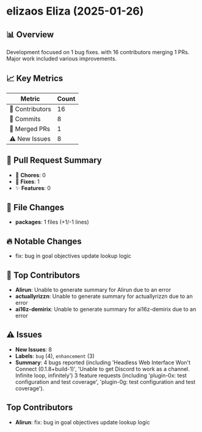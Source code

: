 # elizaos Eliza (2025-01-26)
    
## 📊 Overview
Development focused on 1 bug fixes. with 16 contributors merging 1 PRs. Major work included various improvements.

## 📈 Key Metrics
| Metric | Count |
|---------|--------|
| 👥 Contributors | 16 |
| 📝 Commits | 8 |
| 🔄 Merged PRs | 1 |
| ⚠️ New Issues | 8 |

## 🔄 Pull Request Summary
- 🧹 **Chores**: 0
- 🐛 **Fixes**: 1
- ✨ **Features**: 0

## 📁 File Changes
- **packages**: 1 files (+1/-1 lines)

## 🔥 Notable Changes
- fix: bug in goal objectives update lookup logic

## 👥 Top Contributors
- **Alirun**: Unable to generate summary for Alirun due to an error
- **actuallyrizzn**: Unable to generate summary for actuallyrizzn due to an error
- **ai16z-demirix**: Unable to generate summary for ai16z-demirix due to an error

## ⚠️ Issues
- **New Issues**: 8
- **Labels**: `bug` (4), `enhancement` (3)
- **Summary**: 4 bugs reported (including 'Headless Web Interface Won't Connect (0.1.8+build-1)', 'Unable to get Discord to work as a channel. Infinite loop, <Lyra is typing...> infinitely') 3 feature requests (including 'plugin-0x: test configuration and test coverage', 'plugin-0g: test configuration and test coverage').

## Top Contributors
- **Alirun**: fix: bug in goal objectives update lookup logic